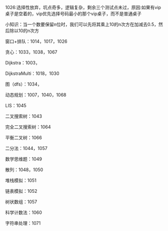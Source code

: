 1026:选择性放弃，坑点奇多，逻辑复杂，剩余三个测试点未过，原因:如果有vip桌子是空着的，vip优先选择号码最小的那个vip桌子，而不是普通桌子

小知识：当一个数要保留n位时，我们可以先将其乘上10的n次方在加减去0.5，然后除以10的n次方

窗口+排队：1014，1017，1026

贪心：1033，1038，1067

Dijkstra：1003，

DijkstraMulti：1018，1030

图（dfs）：1034，

动态规划：1007，1040，1068

LIS：1045

二叉搜索树：1043

完全二叉搜索树：1064

平衡二叉树：1066

二分法：1044，1057

数学思维题：1049

散列：1048，1050

堆栈模拟：1051

链表模拟：1052

树状数组：1057

科学计数法：1060

字符串处理：1071